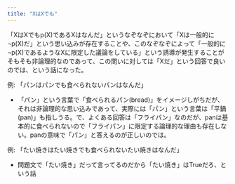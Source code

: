 ```yaml
---
title: "XはXでも"
---
```


「XはXでもp(X)であるXはなんだ」というなぞなぞにおいて「Xは一般的に¬p(X)だ」という思い込みが存在することや、このなぞなぞによって「一般的に¬p(X)であるようなXに限定した議論をしている」という誘導が発生することがそもそも非論理的なのであって、この問いに対しては「Xだ」という回答で良いのでは、という話になった。

例: 「パンはパンでも食べられないパンはなんだ」
- 「パン」という言葉で「食べられるパン(bread)」をイメージしがちだが、それは非論理的な思い込みであって、実際には「パン」という言葉は「平鍋(pan)」も指しうる。で、よくある回答は「フライパン」なのだが、panは基本的に食べられないので「フライパン」に限定する論理的な理由も存在しない。panの意味で「パン」と答えるのが正しいのでは。

例: 「たい焼きはたい焼きでも食べられないたい焼きはなんだ」
- 問題文で「たい焼き」だって言ってるのだから「たい焼き」はTrueだろ、という話
